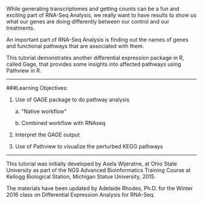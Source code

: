 While generating transcriptomes and getting counts can be a fun and exciting part of RNA-Seq Analysis, we really want to have results to show us what our genes are doing differently between our control and our treatments.

An important part of RNA-Seq Analysis is finding out the names of genes and functional pathways that are associated with them.

This tutorial demonstrates another differential expression package in R, called Gage, that provides some insights into affected pathways using Pathview in R.

-----------------
###Learning Objectives:

1. Use of GAGE package to do pathway analysis

   a. "Native workflow"
        
   b. Combined workflow with RNAseq
        
2. Interpret the GAGE output 

3. Use of Pathview to visualize the perturbed KEGG pathways



--------------
This tutorial was initially developed by Asela Wijeratne, at Ohio State University as part of the NGS Advanced Bioinformatics Training Course at Kellogg Biological Station, Michigan Statue University, 2015.

The materials have been updated by Adelaide Rhodes, Ph.D. for the Winter 2016 class on Differential Expression Analysis for RNA-Seq.
